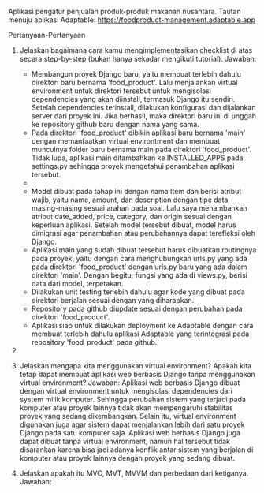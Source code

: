Aplikasi pengatur penjualan produk-produk makanan nusantara.
Tautan menuju aplikasi Adaptable: https://foodproduct-management.adaptable.app

Pertanyaan-Pertanyaan
1. Jelaskan bagaimana cara kamu mengimplementasikan checklist di atas secara step-by-step (bukan hanya sekadar mengikuti tutorial).
    Jawaban:
    - Membangun proyek Django baru, yaitu membuat terlebih dahulu direktori baru bernama 'food_product'. Lalu menjalankan virtual environment untuk direktori tersebut untuk mengisolasi dependencies yang akan diinstall, termasuk Django itu sendiri. Setelah dependencies terinstall, dilakukan konfigurasi dan dijalankan server dari proyek ini. Jika berhasil, maka direktori baru ini di unggah ke repository github baru dengan nama yang sama.
    - Pada direktori 'food_product' dibikin aplikasi baru bernama 'main' dengan memanfaatkan virtual environtment dan membuat munculnya folder baru bernama main pada direktori 'food_product'. Tidak lupa, aplikasi main ditambahkan ke INSTALLED_APPS pada settings.py sehingga proyek mengetahui penambahan aplikasi tersebut.
    - 
    - Model dibuat pada tahap ini dengan nama Item dan berisi atribut wajib, yaitu name, amount, dan description dengan tipe data masing-masing sesuai arahan pada soal. Lalu saya menambahkan atribut date_added, price, category, dan origin sesuai dengan keperluan aplikasi. Setelah model tersebut dibuat, model harus dimigrasi agar penambahan atau perubahannya dapat terefleksi oleh Django.
    - Aplikasi main yang sudah dibuat tersebut harus dibuatkan routingnya pada proyek, yaitu dengan cara menghubungkan urls.py yang ada pada direktori 'food_product' dengan urls.py baru yang ada dalam direktori 'main'. Dengan begitu, fungsi yang ada di views.py, berisi data dari model, terpetakan.
    - Dilakukan unit testing terlebih dahulu agar kode yang dibuat pada direktori berjalan sesuai dengan yang diharapkan.
    - Repository pada github diupdate sesuai dengan perubahan pada direktori 'food_product'.
    - Aplikasi siap untuk dilakukan deployment ke Adaptable dengan cara membuat terlebih dahulu aplikasi Adaptable yang terintegrasi pada repository 'food_product' pada github.

2. 
3. Jelaskan mengapa kita menggunakan virtual environment? Apakah kita tetap dapat membuat aplikasi web berbasis Django tanpa menggunakan virtual environment?
    Jawaban:
    Aplikasi web berbasis Django dibuat dengan virtual environment untuk mengisolasi dependencies dari system milik komputer. Sehingga perubahan sistem yang terjadi pada komputer atau proyek lainnya tidak akan mempengaruhi stabilitas proyek yang sedang dikembangkan. Selain itu, virtual environment digunakan juga agar sistem dapat menjalankan lebih dari satu proyek Django pada satu komputer saja. Aplikasi web berbasis Django juga dapat dibuat tanpa virtual environment, namun hal tersebut tidak disarankan karena bisa jadi adanya konflik antar sistem yang berjalan di komputer atau proyek lainnya dengan proyek yang sedang dibuat.
4. Jelaskan apakah itu MVC, MVT, MVVM dan perbedaan dari ketiganya.
    Jawaban:
    


